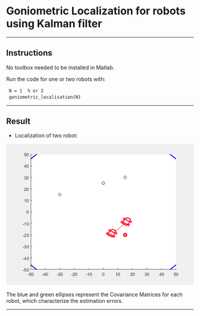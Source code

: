 # Goniometric Localization for robots using Kalman filter
---

## Instructions

No toolbox needed to be installed in Matlab.

Run the code for one or two robots with:

```bash
 N = 1  % or 2
 goniometric_localisation(N)
``` 

---

## Result


* Localization of two robot:

<p align="center">
  <img width="650" src="images/GoniometricLocalization2.gif">
</p>

The blue and green ellipses represent the Covariance Matrices for each robot, which characterize the estimation errors.

---





